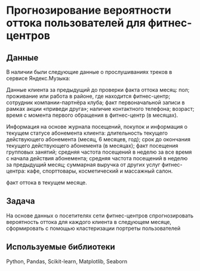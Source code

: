 # Прогнозирование вероятности оттока пользователей для фитнес-центров

## Данные

В наличии были следующие данные о прослушиваниях треков в сервисе Яндекс.Музыка:

Данные клиента за предыдущий до проверки факта оттока месяц:
пол;
проживание или работа в районе, где находится фитнес-центр;
сотрудник компании-партнёра клуба;
факт первоначальной записи в рамках акции «приведи друга»;
наличие контактного телефона;
возраст;
время с момента первого обращения в фитнес-центр (в месяцах).

Информация на основе журнала посещений, покупок и информация о текущем статусе абонемента клиента:
длительность текущего действующего абонемента (месяц, 6 месяцев, год);
срок до окончания текущего действующего абонемента (в месяцах);
факт посещения групповых занятий;
средняя частота посещений в неделю за все время с начала действия абонемента;
средняя частота посещений в неделю за предыдущий месяц;
суммарная выручка от других услуг фитнес-центра: кафе, спорттовары, косметический и массажный салон.

факт оттока в текущем месяце.

## Задача
На основе данных о посетителях сети фитнес-центров спрогнозировать вероятность оттока для каждого клиента в следующем месяце, сформировать с помощью кластеризации портреты пользователей

## Используемые библиотеки
Python, Pandas, Scikit-learn, Matplotlib, Seaborn

